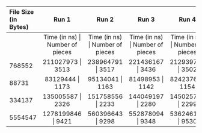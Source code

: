| File Size (in Bytes) |                Run 1                 |                Run 2                 |                Run 3                 |                Run 4                 |                Run 5                 |
| :------------------- | :----------------------------------: | :----------------------------------: | :----------------------------------: | :----------------------------------: | :----------------------------------: |
|                      | Time (in ns) &#124; Number of pieces | Time (in ns) &#124; Number of pieces | Time (in ns) &#124; Number of pieces | Time (in ns) &#124; Number of pieces | Time (in ns) &#124; Number of pieces |
| 768552               |        211027973 &#124; 3513         |        238964791 &#124; 3517         |        221436167 &#124; 3436         |        212939760 &#124; 3502         |        190102296 &#124; 3488         |
| 88731                |         83129444 &#124; 1173         |         95134041 &#124; 1163         |         81498953 &#124; 1142         |         82423760 &#124; 1154         |         77841821 &#124; 1187         |
| 334137               |        135005587 &#124; 2326         |        151758556 &#124; 2233         |        144049197 &#124; 2280         |        145025780 &#124; 2299         |        161356183 &#124; 2282         |
| 5554547              |        1278199846 &#124; 9421        |        560396643 &#124; 9298         |        552878094 &#124; 9348         |        536246183 &#124; 9530         |        494153594 &#124; 9408         |
